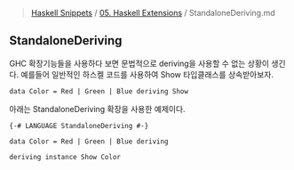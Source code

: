 > [Haskell Snippets](../README.md) / [05. Haskell Extensions](README.md) / StandaloneDeriving.md
## StandaloneDeriving
GHC 확장기능들을 사용하다 보면 문법적으로 deriving을 사용할 수 없는 상황이 생긴다. 예를들어 일반적인 하스켈 코드를 사용하여 Show 타입클래스를 상속받아보자.

```
data Color = Red | Green | Blue deriving Show
```

아래는 StandaloneDeriving 확장을 사용한 예제이다.

```
{-# LANGUAGE StandaloneDeriving #-}

data Color = Red | Green | Blue deriving 

deriving instance Show Color
```